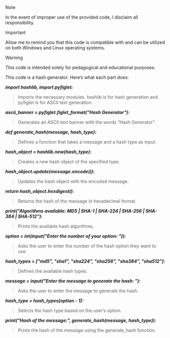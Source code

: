 > [!NOTE]
> In the event of improper use of the provided code, I disclaim all responsibility.

> [!IMPORTANT]
> Allow me to remind you that this code is compatible with and can be utilized on both Windows and Linux operating systems.

> [!WARNING]
> This code is intended solely for pedagogical and educational purposes.

This code is a hash generator. Here’s what each part does:

***import hashlib, import pyfiglet:*** 
> Imports the necessary modules. hashlib is for hash generation and pyfiglet is for ASCII text generation.

***ascii_banner = pyfiglet.figlet_format("Hash Generator"):*** 
> Generates an ASCII text banner with the words “Hash Generator”.

***def generate_hash(message, hash_type):*** 
> Defines a function that takes a message and a hash type as input.

***hash_object = hashlib.new(hash_type):*** 
> Creates a new hash object of the specified type.

***hash_object.update(message.encode()):*** 
> Updates the hash object with the encoded message.

***return hash_object.hexdigest():*** 
> Returns the hash of the message in hexadecimal format.

***print("Algorithms available: MD5 | SHA-1 | SHA-224 | SHA-256 | SHA-384 | SHA-512"):*** 
> Prints the available hash algorithms.

***option = int(input("Enter the number of your option: ")):*** 
> Asks the user to enter the number of the hash option they want to use.

***hash_types = ["md5", "sha1", "sha224", "sha256", "sha384", "sha512"]:*** 
> Defines the available hash types.

***message = input("Enter the message to generate the hash: "):*** 
> Asks the user to enter the message to generate the hash.

***hash_type = hash_types[option - 1]:*** 
> Selects the hash type based on the user’s option.

***print("Hash of the message:", generate_hash(message, hash_type)):*** 
> Prints the hash of the message using the generate_hash function.
